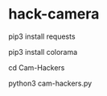 # hack-camera



pip3 install requests

pip3 install colorama

cd Cam-Hackers

python3 cam-hackers.py
